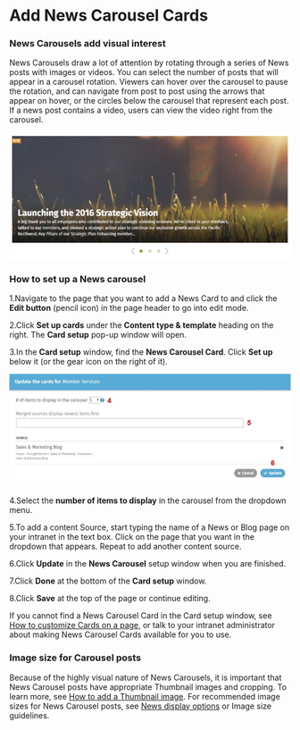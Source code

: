 # Add News Carousel Cards

### News Carousels add visual interest <a id="section2"></a>

News Carousels draw a lot of attention by rotating through a series of News posts with images or videos. You can select the number of posts that will appear in a carousel rotation. Viewers can hover over the carousel to pause the rotation, and can navigate from post to post using the arrows that appear on hover, or the circles below the carousel that represent each post. If a news post contains a video, users can view the video right from the carousel.

![](../../.gitbook/assets/1%20%2868%29.jpg)



### How to set up a News carousel

1.Navigate to the page that you want to add a News Card to and click the **Edit button** \(pencil icon\) in the page header to go into edit mode.

2.Click **Set up cards** under the **Content type & template** heading on the right. The **Card setup** pop-up window will open.

3.In the **Card setup** window, find the **News Carousel Card**. Click **Set up** below it \(or the gear icon on the right of it\).

![](../../.gitbook/assets/2%20%2822%29.jpg)



4.Select the **number of items to display** in the carousel from the dropdown menu.

5.To add a content Source, start typing the name of a News or Blog page on your intranet in the text box. Click on the page that you want in the dropdown that appears. Repeat to add another content source.

6.Click **Update** in the **News Carousel** setup window when you are finished.

7.Click **Done** at the bottom of the **Card setup** window.

8.Click **Save** at the top of the page or continue editing.

If you cannot find a News Carousel Card in the Card setup window, see [How to customize Cards on a page](../add-pages-and-sections/modify-templates.md), or talk to your intranet administrator about making News Carousel Cards available for you to use.

### Image size for Carousel posts

Because of the highly visual nature of News Carousels, it is important that News Carousel posts have appropriate Thumbnail images and cropping. To learn more, see [How to add a Thumbnail image](../edit-page-contents/add-thumbnail-images/). For recommended image sizes for News Carousel posts, see [News display options](new-display-options.md) or Image size guidelines.  


